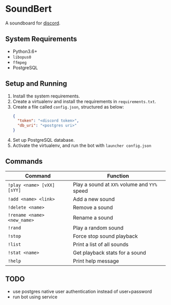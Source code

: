 # SoundBert

A soundboard for [discord](https://discordapp.com/).

## System Requirements

* Python3.6+
* `libopus0`
* `ffmpeg`
* PostgreSQL

## Setup and Running

1. Install the system requirements.
2. Create a virtualenv and install the requirements in `requirements.txt`.
3. Create a file called `config.json`, structured as below:
    ```json
    {
      "token": "<discord token>",
      "db_uri": "<postgres uri>"
    }
    ```
4. Set up PostgreSQL database.
5. Activate the virtualenv, and run the bot with `launcher config.json`

## Commands

| Command                         | Function                                     |
| ------------------------------- | -------------------------------------------- |
| `!play <name> [vXX] [sYY]`      | Play a sound at `XX%` volume and `YY%` speed |
| `!add <name> <link>`            | Add a new sound                              |
| `!delete <name>`                | Remove a sound                               |
| `!rename <name> <new_name>`     | Rename a sound                               |
| `!rand`                         | Play a random sound                          |
| `!stop`                         | Force stop sound playback                    |
| `!list`                         | Print a list of all sounds                   |
| `!stat <name>`                  | Get playback stats for a sound               |
| `!help`                         | Print help message                           |

## TODO

* use postgres native user authentication instead of user+password
* run bot using service
